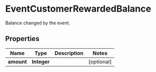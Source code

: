 

# EventCustomerRewardedBalance

Balance changed by the event.

## Properties

| Name | Type | Description | Notes |
|------------ | ------------- | ------------- | -------------|
|**amount** | **Integer** |  |  [optional] |



